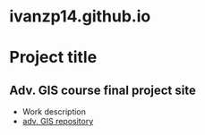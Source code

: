 # ivanzp14.github.io
# Project title
## Adv. GIS course final project site
- Work description
- [adv. GIS repository](https://github.com/ivanzp14/python_GIS)
